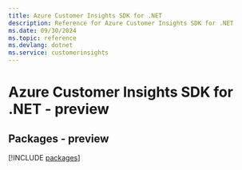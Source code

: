 ```yaml
---
title: Azure Customer Insights SDK for .NET
description: Reference for Azure Customer Insights SDK for .NET
ms.date: 09/30/2024
ms.topic: reference
ms.devlang: dotnet
ms.service: customerinsights
---
```

# Azure Customer Insights SDK for .NET - preview
## Packages - preview
[!INCLUDE [packages](customer-insights-index.md)]